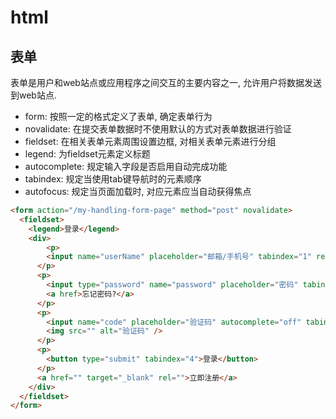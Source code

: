 # html
## 表单
表单是用户和web站点或应用程序之间交互的主要内容之一, 允许用户将数据发送到web站点.

- form: 按照一定的格式定义了表单, 确定表单行为
- novalidate: 在提交表单数据时不使用默认的方式对表单数据进行验证
- fieldset: 在相关表单元素周围设置边框, 对相关表单元素进行分组
- legend: 为fieldset元素定义标题
- autocomplete: 规定输入字段是否启用自动完成功能
- tabindex: 规定当使用tab键导航时的元素顺序
- autofocus: 规定当页面加载时, 对应元素应当自动获得焦点
```html
<form action="/my-handling-form-page" method="post" novalidate>
  <fieldset>
    <legend>登录</legend>
    <div>
    	<p>
      	<input name="userName" placeholder="邮箱/手机号" tabindex="1" required autofocus />  
      </p>
      <p>
        <input type="password" name="password" placeholder="密码" tabindex="2" required />
        <a href>忘记密码?</a>
      </p>
      <p>
        <input name="code" placeholder="验证码" autocomplete="off" tabindex="3" />
        <img src="" alt="验证码" />
      </p>
      <p>
        <button type="submit" tabindex="4">登录</button>
      </p>
      <a href="" target="_blank" rel="">立即注册</a>
    </div>
  </fieldset>
</form>
```